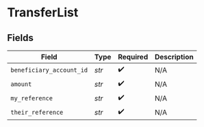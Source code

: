 # TransferList


## Fields

| Field                    | Type                     | Required                 | Description              |
| ------------------------ | ------------------------ | ------------------------ | ------------------------ |
| `beneficiary_account_id` | *str*                    | :heavy_check_mark:       | N/A                      |
| `amount`                 | *str*                    | :heavy_check_mark:       | N/A                      |
| `my_reference`           | *str*                    | :heavy_check_mark:       | N/A                      |
| `their_reference`        | *str*                    | :heavy_check_mark:       | N/A                      |